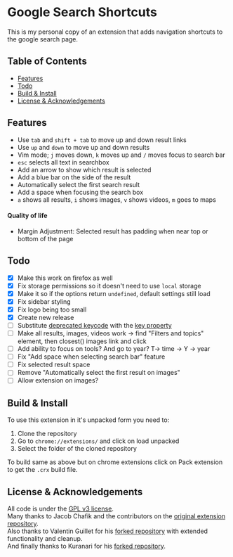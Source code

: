 # Google Search Shortcuts

This is my personal copy of an extension that adds navigation shortcuts to the google search page.

## Table of Contents
- [Features](#features)
- [Todo](#todo)
- [Build & Install](#build--install)
- [License & Acknowledgements](#license--acknowledgements)


## Features
- Use `tab` and `shift + tab` to move up and down result links
- Use `up` and `down` to move up and down results
- Vim mode; `j` moves down, `k` moves up and `/` moves focus to search bar
- `esc` selects all text in searchbox
- Add an arrow to show which result is selected
- Add a blue bar on the side of the result
- Automatically select the first search result
- Add a space when focusing the search box
- `a` shows all results, `i` shows images, `v` shows videos, `m` goes to maps

#### Quality of life
- Margin Adjustment: Selected result has padding when near top or bottom of the page


## Todo
- [x] Make this work on firefox as well
- [x] Fix storage permissions so it doesn't need to use `local` storage
- [x] Make it so if the options return `undefined`, default settings still load
- [x] Fix sidebar styling
- [x] Fix logo being too small
- [x] Create new release
- [ ] Substitute [deprecated keycode](https://developer.mozilla.org/en-US/docs/Web/API/KeyboardEvent/keyCode) with the [key property](https://developer.mozilla.org/en-US/docs/Web/API/KeyboardEvent/key)
- [ ] Make all results, images, videos work -> find "Filters and topics" element, then closest() images link and click
- [ ] Add ability to focus on tools? And go to year? T-> time -> Y -> year
- [ ] Fix "Add space when selecting search bar" feature
- [ ] Fix selected result space
- [ ] Remove "Automatically select the first result on images"
- [ ] Allow extension on images?

## Build & Install
To use this extension in it's unpacked form you need to:

1. Clone the repository
2. Go to `chrome://extensions/` and click on load unpacked
3. Select the folder of the cloned repository

To build same as above but on chrome extensions click on Pack extension to get the `.crx` build file.

## License & Acknowledgements
All code is under the [GPL v3 license][gpl3].  
Many thanks to Jacob Chafik and the contributors on the [original extension repository][jchafik].  
Also thanks to Valentin Guillet for his [forked repository][Valentin-Guillet] with extended functionality and cleanup.  
And finally thanks to Kuranari for his [forked repository][kuranari].


[gpl3]: https://www.gnu.org/licenses/gpl-3.0.en.html
[jchafik]: https://github.com/jchafik/google-search-shortcuts
[Valentin-Guillet]: https://github.com/Valentin-Guillet/google-search-shortcuts
[kuranari]: https://github.com/kuranari/google-search-shortcuts

